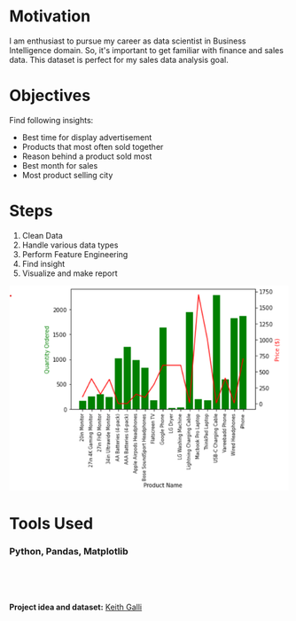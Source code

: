 # Motivation
I am enthusiast to pursue my career as data scientist in Business Intelligence domain. So, it's important to get familiar with finance and sales data. This dataset is perfect for my sales data analysis goal.

# Objectives
Find following insights:
- Best time for display advertisement
- Products that most often sold together
- Reason behind a product sold most 
- Best month for sales
- Most product selling city

# Steps
1. Clean Data
2. Handle various data types
3. Perform Feature Engineering
4. Find insight
5. Visualize and make report

<img src='https://raw.githubusercontent.com/Shaon2221/Sales-Data-Analysis/master/product_price_quantity.png'>

# Tools Used
### Python, Pandas, Matplotlib


<br><br><br>

**Project idea and dataset:** [Keith Galli](https://www.youtube.com/channel/UCq6XkhO5SZ66N04IcPbqNcw)

